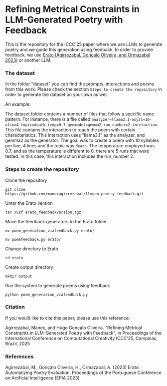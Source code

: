 # Refining Metrical Constraints in LLM-Generated Poetry with Feedback

This is the repository for the ICCC'25 paper where we use LLMs to generate poetry and we guide this generation using feedback. In order to provide feedback, we use [Erato (Agirrezabal, Gonçalo Oliveira, and Ormazabal 2023)](https://github.com/manexagirrezabal/erato) or another LLM.

### The dataset

In the folder "dataset" you can find the prompts, interactions and poems from this work. Please check the section `Steps to create the repository` in order to generate the dataset on your own as well.

An example:

The dataset folder contains a number of files that follow a specific name pattern. For instance, there is a file called `analyzer=llama3.1-nsyll=10-nlin=4-topic=death-temp=0.7-genmodel=gemma2-run_number=2-interaction`. This file contains the interaction to reach the poem with certain characteristics. This interaction uses "llama3.1" as the analyzer, and gemma2 as the generator. The goal was to create a poem with 10 syllables per line, 4 lines and the topic was `death`. The temperature employed was 0.7, and as the temperature is different to 0, there are 5 runs that were tested. In this case, this interaction includes the run_number 2.

### Steps to create the repository

Clone the repository

`git clone https://github.com/manexagirrezabal/llmgen_poetry_feedback.git`

Untar the Erato version

`tar xvzf erato_feedbackversion.tgz`

Move the feedback generators to the Erato folder

`mv poem_generation_viafeedback.py erato/`

`mv poemfeedback.py erato/`

Change directory to Erato

`cd erato`

Create output directory

`mkdir output`

Run the system to generate poems using feedback

`python poem_generation_viafeedback.py`

### Citation

If you would like to cite this paper, please use this reference:

Agirrezabal, Manex, and Hugo Gonçalo Oliveira. "Refining Metrical Constraints in LLM-Generated Poetry with Feedback", in Proceedings of the International Conference on Computational Creativity ICCC'25, Campinas, Brazil, 2025

### References

Agirrezabal, M., Gonçalo Oliveira, H., Ormazabal, A. (2023) Erato: Automatizing Poetry Evaluation, Proceedings of the Portuguese Conference on Artificial Intelligence (EPIA 2023)